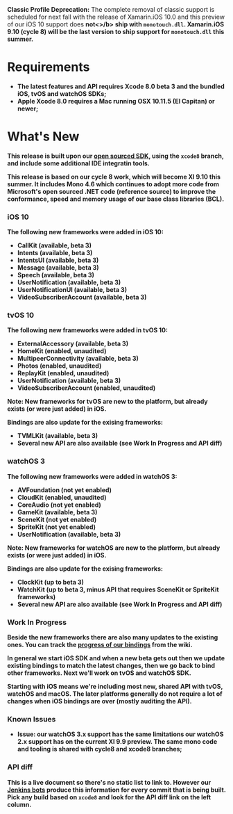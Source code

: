 <div class="note">
	<b>Classic Profile Deprecation:</b>
	The complete removal of classic support is scheduled for next fall with the release of Xamarin.iOS 10.0 and
	this preview of our iOS 10 support does <b>not<>/b> ship with <code>monotouch.dll</code>.
	Xamarin.iOS 9.10 (cycle 8) will be the last version to ship support for <code>monotouch.dll</code> this summer.
</div>

Requirements
============

- The latest features and API requires Xcode 8.0 beta 3 and the bundled iOS, tvOS and watchOS SDKs;
- Apple Xcode 8.0 requires a Mac running OSX 10.11.5 (El Capitan) or newer;

What's New
==========

This release is built upon our [open sourced SDK](https://github.com/xamarin/xamarin-macios),
using the `xcode8` branch, and include some additional IDE integratin tools.

This release is based on our **cycle 8** work, which will become XI 9.10 this summer.
It includes Mono 4.6 which continues to adopt more code from 
Microsoft's open sourced .NET code (reference source) to improve the conformance,
speed and memory usage of our base class libraries (BCL).

### iOS 10

The following new frameworks were added in iOS 10:

* CallKit (available, beta 3)
* Intents (available, beta 3)
* IntentsUI (available, beta 3)
* Message (available, beta 3)
* Speech (available, beta 3)
* UserNotification (available, beta 3)
* UserNotificationUI (available, beta 3)
* VideoSubscriberAccount (available, beta 3)

### tvOS 10

The following new frameworks were added in tvOS 10:

* ExternalAccessory (available, beta 3)
* HomeKit (enabled, unaudited)
* MultipeerConnectivity (available, beta 3)
* Photos (enabled, unaudited)
* ReplayKit (enabled, unaudited)
* UserNotification (available, beta 3)
* VideoSubscriberAccount (enabled, unaudited)

Note: New frameworks for tvOS are new to the platform, but already exists (or were just added) in iOS.

Bindings are also update for the exising frameworks:

* TVMLKit (available, beta 3)
* Several new API are also available (see **Work In Progress** and **API diff**)

### watchOS 3

The following new frameworks were added in watchOS 3:

* AVFoundation (not yet enabled)
* CloudKit (enabled, unaudited)
* CoreAudio (not yet enabled)
* GameKit (available, beta 3)
* SceneKit (not yet enabled)
* SpriteKit (not yet enabled)
* UserNotification (available, beta 3)

Note: New frameworks for watchOS are new to the platform, but already exists (or were just added) in iOS.

Bindings are also update for the exising frameworks:

* ClockKit (up to beta 3)
* WatchKit (up to beta 3, minus API that requires SceneKit or SpriteKit frameworks)
* Several new API are also available (see **Work In Progress** and **API diff**)


### Work In Progress

Beside the new frameworks there are also many updates to the existing ones. You can track the [progress of our bindings](https://github.com/xamarin/xamarin-macios/wiki/Bindings) from the wiki.

In general we start iOS SDK and when a new beta gets out then we update existing bindings to match the latest changes, then we go back to bind other frameworks. Next we'll work on tvOS and watchOS SDK.

Starting with iOS means we're including most new, shared API with tvOS, watchOS and macOS. The later platforms generally do not require a lot of changes when iOS bindings are over (mostly auditing the API).


### Known Issues

* **Issue:** our watchOS 3.x support has the same limitations our watchOS 2.x support has on the current XI 9.9 preview. The same mono code and tooling is shared with **cycle8** and **xcode8** branches;


### API diff

This is a live document so there's no static list to link to. However our [Jenkins bots](https://jenkins.mono-project.com/job/xamarin-macios-pr-builder/) produce this information for every commit that is being built. Pick any build based on `xcode8` and look for the **API diff** link on the left column.
